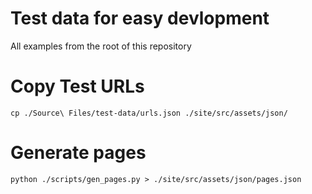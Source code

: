Test data for easy devlopment
=============================

All examples from the root of this repository

# Copy Test URLs

```
cp ./Source\ Files/test-data/urls.json ./site/src/assets/json/
```

# Generate pages

```
python ./scripts/gen_pages.py > ./site/src/assets/json/pages.json
```
